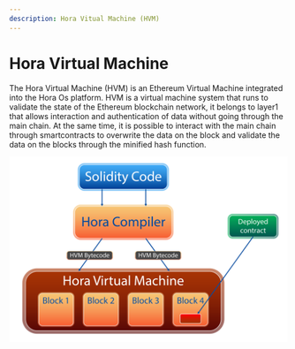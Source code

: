 ```yaml
---
description: Hora Vitual Machine (HVM)
---
```


# Hora Virtual Machine

The Hora Virtual Machine \(HVM\) is an Ethereum Virtual Machine integrated into the Hora Os platform. HVM is a virtual machine system that runs to validate the state of the Ethereum blockchain network, it belongs to layer1 that allows interaction and authentication of data without going through the main chain. At the same time, it is possible to interact with the main chain through smartcontracts to overwrite the data on the block and validate the data on the blocks through the minified hash function.

![](../.gitbook/assets/hvm_horaos.png)

